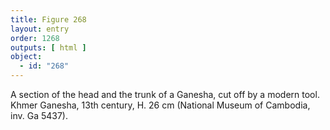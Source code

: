 ```yaml
---
title: Figure 268
layout: entry
order: 1268
outputs: [ html ]
object:
  - id: "268"
---
```


A section of the head and the trunk of a Ganesha, cut off by a modern tool. Khmer Ganesha, 13th century, H. 26 cm (National Museum of Cambodia, inv. Ga 5437).
